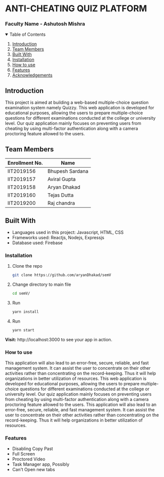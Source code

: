 # ANTI-CHEATING QUIZ PLATFORM
### Faculty Name - Ashutosh Mishra

<!-- TABLE OF CONTENTS -->
<details open="open">
  <summary>Table of Contents</summary>
  <ol>
    <li><a href="#introduction">Introduction</a></li>
    <li><a href="#team-members">Team Members</a></li>
    <li><a href="#built-with">Built With</a></li>
    <li><a href="#installation">Installation</a></li>
    <li><a href="#How-to-use">How to use</a></li>
    <li><a href="#Features">Features</a></li>
    <li><a href="#acknowledgements">Acknowledgements</a></li>
  </ol>
</details>


## Introduction
This project is aimed at building a web-based multiple-choice question examination system namely Quizzy. This web application is developed for educational purposes, allowing the users to prepare multiple-choice questions for different examinations conducted at the college or university level. Our quiz application mainly focuses on preventing users from cheating by using multi-factor authentication along with a camera proctoring feature allowed to the users.

## Team Members
|   Enrollment No.  |   Name   |  
|   --------------  |   ----   | 
|    IIT2019156  |  Bhupesh Sardana  |  
|    IIT2019157  |  Aviral Gupta| 
|    IIT2019158  |  Aryan Dhakad|
|    IIT2019160  |  Tejas Dutta    |
|    IIT2019200  |   Raj chandra  |



## Built With
<ul>
   <li>Languages used in this project: Javascript, HTML, CSS</li>
   <li>Frameworks used: Reactjs, Nodejs, Expressjs</li>
   <li>Database used: Firebase</li>
</ul>


 ### Installation


1. Clone the repo
   ```sh
   git clone https://github.com/aryanDhakad/semV
   ```
2. Change directory to main file
   ```sh
   cd semV/
   ```

3. Run 
   ```sh
   yarn install
   ```

4. Run 
   ```sh
   yarn start
   ```
<strong>Visit:</strong>  http://localhost:3000 to see your app in action.

<!-- Usage -->
### How to use
This application will also lead to an error-free, secure, reliable, and fast management system. It can assist the user to concentrate on their other activities rather than concentrating on the record-keeping. Thus it will help organizations in better utilization of resources.  This web application is developed for educational purposes, allowing the users to prepare multiple-choice questions for different examinations conducted at the college or university level. Our quiz application mainly focuses on preventing users from cheating by using multi-factor authentication along with a camera proctoring feature allowed to the users.
This application will also lead to an error-free, secure, reliable, and fast management system. It can assist the user to concentrate on their other activities rather than concentrating on the record-keeping. Thus it will help organizations in better utilization of resources. 
### Features 
<ul>
        <li><a>Disabling Copy Past</a></li>
        <li><a>Full Screen</a></li>
        <li><a>Proctored Video</a></li>
        <li><a>Task Manager app, Possibly</a></li>
        <li><a>Can't Open new tabs</a></li>
      </ul>
